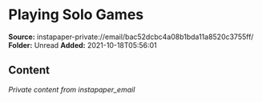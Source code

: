 # Playing Solo Games

**Source:** instapaper-private://email/bac52dcbc4a08b1bda11a8520c3755ff/
**Folder:** Unread
**Added:** 2021-10-18T05:56:01




## Content
*Private content from instapaper_email*
